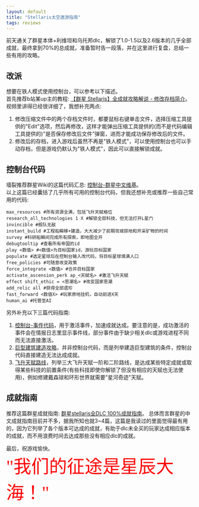```yaml
---
layout: default
title: "Stellaris太空遨游指南"
tags: reviews
---
```


前天通关了群星本体+利维坦和乌托邦dlc，解锁了1.0-1.5以及2.6版本的几乎全部成就，最终拿到70%的总成就，准备暂时告一段落，并在这里进行复盘，总结一些有用的攻略。    

## 改派
想要在铁人模式使用控制台，可以参考以下描述。  
首先推荐b站某up主的教程: [【群星 Stellaris】全成就攻略解说 - 修改存档简介](https://www.bilibili.com/video/av625380297/)。  
视频里讲得已经很详细了，我想补充两点:  
1. 修改压缩文件中的两个存档文件时，都要鼠标右键单击文件，选择压缩工具提供的"Edit"选项，然后再修改，这样才能弹出压缩工具提供的(而不是代码编辑工具提供的)"是否保存修改后文件"弹窗，进而才能成功保存修改后的文件。  
2. 修改后的存档，进入游戏后虽然不再是"铁人模式"，可以使用控制台也可以手动存档，但是游戏仍默认为"铁人模式"，因此可以直接解锁成就。  
  
## 控制台代码
墙裂推荐群星Wiki的这篇代码汇总: [控制台-群星中文维基](https://qunxing.huijiwiki.com/wiki/%E6%8E%A7%E5%88%B6%E5%8F%B0)。  
以上这篇已经囊括了几乎所有可用的控制台代码，但我还想补充或推荐一些自己常用的代码:  
```
max_resources #所有资源全满，包括飞升天赋格位
research_all_technologies 1 X #解锁全部科技，但无法打开L星门
invincible #舰队无敌
instant_build #工程船瞬移+建造，大大减少了前期攻城掠地和开采矿物的时间
survey #科研船瞬间完成所有探索，即地图全开
debugtooltip #查看所有帝国的id
play <数值> #<数值>为目标国家id，游玩目标国家
populate #选定星球后在控制台输入改代码，将目标星球填满人口
free_policies #可随意改变政策
force_integrate <数值> #合并目标国家
activate_ascension_perk ap_<天赋名> #激活飞升天赋
effect shift_ethic = <思潮名> #改变国家思潮
add_relic all #获得全部遗珍
fast_forward <数值X> #玩家原地挂机，自动前进X天
human_ai #托管至AI
```
另外补充以下三篇代码指南: 
1. [控制台-事件代码](https://qunxing.huijiwiki.com/wiki/%E6%8E%A7%E5%88%B6%E5%8F%B0/%E4%BA%8B%E4%BB%B6)，用于激活事件，加速成就达成。要注意的是，成功激活的事件会在情报日志里显示事件线，部分事件由于缺少相关dlc或游戏进程不同而无法直接激活。  
2. [巨型建筑建造攻略](https://qunxing.huijiwiki.com/wiki/%E5%B7%A8%E5%9E%8B%E5%BB%BA%E7%AD%91#L.E5.9E.8B.E6.98.9F.E9.97.A8)，并非控制台代码，而是列举建造巨型建筑的条件，控制台代码直接建造无法达成成就。  
3. [飞升天赋路线](https://qunxing.huijiwiki.com/wiki/%E9%A3%9E%E5%8D%87%E5%A4%A9%E8%B5%8B)，列举三大飞升天赋一阶和二阶路线，是达成某些特定成就或取得某些科技的前置条件(有些科技即使你解锁了但没有相应的天赋也无法使用)，例如修建戴森球和环形世界就需要"星河奇迹"天赋。  

## 成就指南
推荐这篇群星成就指南: [群星stellaris全DLC 100%成就指南](https://steamcommunity.com/sharedfiles/filedetails/?id=1589611218)。
总体而言群星的中文成就指南目前并不多，据我所知也就3~4篇，这篇是我读过的里面觉得最有用的，因为它列举了各个版本可达成的成就，有助于dlc未全买的玩家达成相应版本的成就，而不用浪费时间去达成那些没有相应dlc的成就。  

最后，祝游戏愉快。  
<font size=12><font color=Red><font face="微软雅黑">"我们的征途是星辰大海！"</font></font></font>
